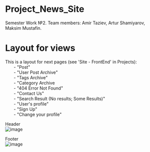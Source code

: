 # Project_News_Site <br/>
Semester Work №2. Team members: Amir Taziev, Artur Shamiyarov, Maksim Mustafin. <br/>

# Layout for views <br/>
This is a layout for next pages (see 'Site - FrontEnd' in Projects): <br/>
&nbsp;&nbsp;&nbsp;&nbsp;&nbsp;&nbsp; - "Post" <br/>
&nbsp;&nbsp;&nbsp;&nbsp;&nbsp;&nbsp; - "User Post Archive" <br/>
&nbsp;&nbsp;&nbsp;&nbsp;&nbsp;&nbsp; - "Tags Archive" <br/>
&nbsp;&nbsp;&nbsp;&nbsp;&nbsp;&nbsp; - "Category Archive <br/>
&nbsp;&nbsp;&nbsp;&nbsp;&nbsp;&nbsp; - "404 Error Not Found" <br/>
&nbsp;&nbsp;&nbsp;&nbsp;&nbsp;&nbsp; - "Contact Us" <br/>
&nbsp;&nbsp;&nbsp;&nbsp;&nbsp;&nbsp; - "Search Result (No results; Some Results)" <br/>
&nbsp;&nbsp;&nbsp;&nbsp;&nbsp;&nbsp; - "User's profile" <br/>
&nbsp;&nbsp;&nbsp;&nbsp;&nbsp;&nbsp; - "Sign Up" <br/>
&nbsp;&nbsp;&nbsp;&nbsp;&nbsp;&nbsp; - "Change your profile" <br/>
 
Header <br/>
![image](https://user-images.githubusercontent.com/55633467/114263887-a38c1700-99f0-11eb-82c8-8acfb0ceb02b.png) <br/>

Footer <br/>
![image](https://user-images.githubusercontent.com/55633467/114263901-b1419c80-99f0-11eb-9ae2-af2e5111c00b.png) <br/>


